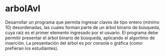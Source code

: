# arbolAvl
Desarrollar un programa que permita ingresar claves de tipo entero (mínimo 10) desordenadas, las cuales forman parte de un árbol binario de búsqueda, cuya raíz es el primer elemento ingresado por el usuario. El programa debe permitir presentar el árbol binario de búsqueda, aplicando el algoritmo de inserción.  La presentación del árbol es por consola o gráfica (como prefieran los estudiantes). 
